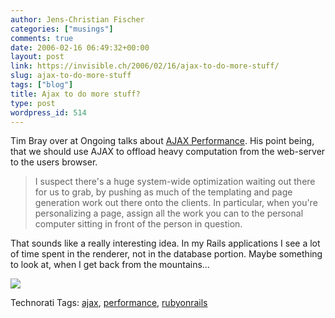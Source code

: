 ```yaml
---
author: Jens-Christian Fischer
categories: ["musings"]
comments: true
date: 2006-02-16 06:49:32+00:00
layout: post
link: https://invisible.ch/2006/02/16/ajax-to-do-more-stuff/
slug: ajax-to-do-more-stuff
tags: ["blog"]
title: Ajax to do more stuff?
type: post
wordpress_id: 514
---
```


Tim Bray over at Ongoing talks about [AJAX Performance][1]. His point being, that we should use AJAX to offload heavy computation from the web-server to the users browser. 

> I suspect there's a huge system-wide optimization waiting out there for us to grab, by pushing as much of the templating and page generation work out there onto the clients. In particular, when you're personalizing a page, assign all the work you can to the personal computer sitting in front of the person in question.

That sounds like a really interesting idea. In my Rails applications I see a lot of time spent in the renderer, not in the database portion. Maybe something to look at, when I get back from the mountains...

[![](https://static.flickr.com/25/99713878_71c5054bcf_m.jpg)](https://www.flickr.com/photos/jcfischer/99713878/)


[1]: https://www.tbray.org/ongoing/When/200x/2006/02/14/AJAX-Performance


Technorati Tags: [ajax](https://www.technorati.com/tag/ajax), [performance](https://www.technorati.com/tag/performance), [rubyonrails](https://www.technorati.com/tag/rubyonrails)
